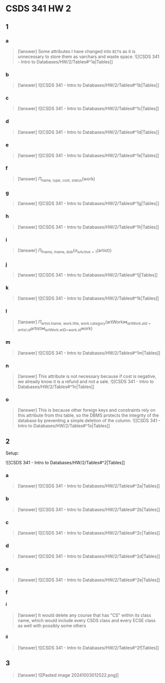 # CSDS 341 HW 2

## 1

### a

> [!answer]
> Some attributes I have changed into `BIT`s as it is unnecessary to store them as varchars and waste space.
> ![[CSDS 341 - Intro to Databases/HW/2/Tables#^1a|Tables]]

### b

> [!answer]
> ![[CSDS 341 - Intro to Databases/HW/2/Tables#^1b|Tables]]

### c

> [!answer]
> ![[CSDS 341 - Intro to Databases/HW/2/Tables#^1c|Tables]]

### d

> [!answer]
> ![[CSDS 341 - Intro to Databases/HW/2/Tables#^1d|Tables]]

### e

> [!answer]
> ![[CSDS 341 - Intro to Databases/HW/2/Tables#^1e|Tables]]

### f

> [!answer]
> $\Pi_{\text{name, type, cost, status}}(\text{work})$

### g

> [!answer]
> ![[CSDS 341 - Intro to Databases/HW/2/Tables#^1g|Tables]]

### h

> [!answer]
> ![[CSDS 341 - Intro to Databases/HW/2/Tables#^1h|Tables]]

### i

> [!answer]
> $\Pi_{\text{fname, lname, dob}}(\sigma_{\text{isActive}=1}(\text{artist}))$

### j

> [!answer]
> ![[CSDS 341 - Intro to Databases/HW/2/Tables#^1j|Tables]]

### k

> [!answer]
> ![[CSDS 341 - Intro to Databases/HW/2/Tables#^1k|Tables]]

### l

> [!answer]
> $\Pi_{\text{artist.lname, work.title, work.category}}(\text{artWork}\bowtie_{artWork.aId=artist.id}\text{artist}\bowtie_{\text{artWork.wID=work.id}}\text{work})$

### m

> [!answer]
> ![[CSDS 341 - Intro to Databases/HW/2/Tables#^1m|Tables]]

### n

> [!answer]
> This attribute is not necessary because if cost is negative, we already know it is a refund and not a sale.
> ![[CSDS 341 - Intro to Databases/HW/2/Tables#^1n|Tables]]

### o

> [!answer]
> This is because other foreign keys and constraints rely on this attribute from this table, so the DBMS protects the integrity of the database by preventing a simple deletion of the column.
> ![[CSDS 341 - Intro to Databases/HW/2/Tables#^1o|Tables]]

## 2

Setup:

![[CSDS 341 - Intro to Databases/HW/2/Tables#^2|Tables]]

### a

> [!answer]
> ![[CSDS 341 - Intro to Databases/HW/2/Tables#^2a|Tables]]

### b

> [!answer]
> ![[CSDS 341 - Intro to Databases/HW/2/Tables#^2b|Tables]]

### c

> [!answer]
> ![[CSDS 341 - Intro to Databases/HW/2/Tables#^2c|Tables]]

### d

> [!answer]
> ![[CSDS 341 - Intro to Databases/HW/2/Tables#^2d|Tables]]

### e

> [!answer]
> ![[CSDS 341 - Intro to Databases/HW/2/Tables#^2e|Tables]]

### f

#### i

> [!answer]
> It would delete any course that has "CS" within its class name, which would include every CSDS class and every ECSE class as well with possibly some others

#### ii

> [!answer]
> ![[CSDS 341 - Intro to Databases/HW/2/Tables#^2f|Tables]]

## 3

> [!answer]
> ![[Pasted image 20241003012522.png]]
